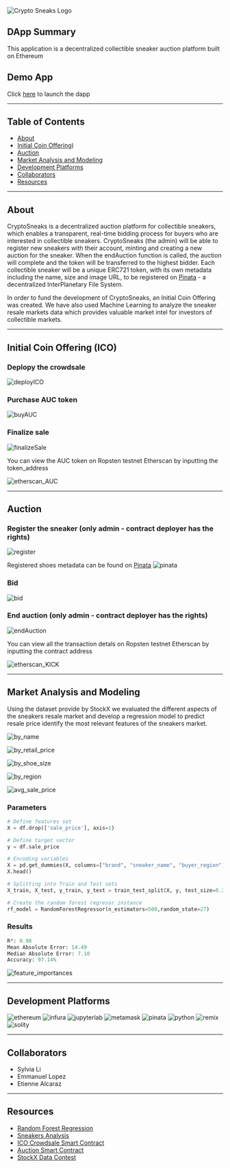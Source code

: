 ![Crypto Sneaks Logo](images/CryptoSneaks.gif)

## DApp Summary

This application is a decentralized collectible sneaker auction platform built on Ethereum

## Demo App

Click [here](https://githb21.github.io/auction_dapp) to launch the dapp

---
## Table of Contents

* [About](#About)
* [Initial Coin Offering](#initial-coin-offering)) 
* [Auction](#auction) 
* [Market Analysis and Modeling](#market-analysis-and-modeling) 
* [Development Platforms](#development-platforms)
* [Collaborators](#collaborators)
* [Resources](#resources)

---
## About

CryptoSneaks is a decentralized auction platform for collectible sneakers, which enables a transparent, real-time bidding process for buyers who are interested in collectible sneakers. CryptoSneaks (the admin) will be able to register new sneakers with their account, minting and creating a new auction for the sneaker. When the endAuction function is called, the auction will complete and the token will be transferred to the highest bidder. Each collectible sneaker will be a unique ERC721 token, with its own metadata including the name, size and image URL, to be registered on [Pinata](https://pinata.cloud/) - a decentralized InterPlanetary File System.

In order to fund the development of CryptoSneaks, an Initial Coin Offering was created. We have also used Machine Learning to analyze the sneaker resale markets data which provides valuable market intel for investors of collectible markets.

---
## Initial Coin Offering (ICO)

### Deplopy the crowdsale
![deployICO](screen_shot/deployICO.gif)

### Purchase AUC token
![buyAUC](screen_shot/buyAUC.gif)

### Finalize sale
![finalizeSale](screen_shot/finalizeSale.gif)

You can view the AUC token on Ropsten testnet Etherscan by inputting the token_address

![etherscan_AUC](screen_shot/etherscan_AUC.JPG)

---
## Auction

### Register the sneaker (only admin - contract deployer has the rights)
![register](screen_shot/register.gif)

Registered shoes metadata can be found on [Pinata](https://pinata.cloud/)
![pinata](screen_shot/pinata.JPG)

### Bid
![bid](screen_shot/bid.gif)

### End auction (only admin - contract deployer has the rights)
![endAuction](screen_shot/endAuction.gif)

You can view all the transaction detals on Ropsten testnet Etherscan by inputting the contract address

![etherscan_KICK](screen_shot/etherscan_KICK.JPG)

---
## Market Analysis and Modeling
Using the dataset provide by StockX we evaluated the different aspects of the sneakers resale market and develop a regression model to predict resale price identify the most relevant features of the sneakers market. 

![by_name](MarketAnalysis/media/by_name.png)


![by_retail_price](MarketAnalysis/media/by_retail_price.png)


![by_shoe_size](MarketAnalysis/media/by_shoe_size.png)


![by_region](MarketAnalysis/media/by_region.png)


![avg_sale_price](MarketAnalysis/media/avg_sale_price.png)

### Parameters
```python
# Define features set
X = df.drop(['sale_price'], axis=1)

# Define target vector
y = df.sale_price

# Encoding variables
X = pd.get_dummies(X, columns=["brand", "sneaker_name", "buyer_region"])
X.head()

# Splitting into Train and Test sets
X_train, X_test, y_train, y_test = train_test_split(X, y, test_size=0.2, random_state = 27)

# Create the random forest regresor instance
rf_model = RandomForestRegressor(n_estimators=500,random_state=27)
```

### Results
```python
R²: 0.98
Mean Absolute Error: 14.49
Median Absolute Error: 7.10
Accuracy: 97.14%
```
![feature_importances](MarketAnalysis/media/feature_importance.png)

---
## Development Platforms
![ethereum](images/ethereum.png)
![infura](images/infura.png)
![jupyterlab](images/jupyterlab.png)
![metamask](images/metamask.png)
![pinata](images/pinata.png)
![python](images/python.jpeg)
![remix](images/remix.png)
![solity](images/solidity.png)

---
## Collaborators
- Sylvia Li
- Emmanuel Lopez 
- Etienne Alcaraz

---
## Resources
- [Random Forest Regression](MarketAnalysis/notebooks/Random_Forest_Regression.ipynb)
- [Sneakers Analysis](MarketAnalysis/notebooks/Sneakers_Data_Analysis.ipynb)
- [ICO Crowdsale Smart Contract](ICO/AuctionCoinCrowdSale.sol)
- [Auction Smart Contract](auction/KickMarket.sol)
- [StockX Data Contest](https://stockx.com/news/the-2019-data-contest/)